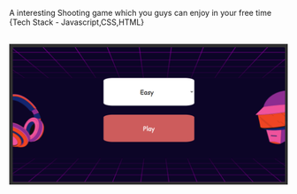A interesting Shooting game which you guys can enjoy in your free time
{Tech Stack - Javascript,CSS,HTML}
<br><br>

<img src="gameplay1.png">
